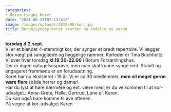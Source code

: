 ```yaml
---
categories:
- Borum Lyngby Koret
date: "2021-06-23T07:13:41Z"
image: /images/uploads/2019/08/kor.jpg
title: Borum/Lyngby-koret starter nu endelig ny sæson
---
```


**torsdag d.2.sept.**  
Vi er et blandet 4-stemmigt kor, der synger et bredt repertoire. Vi lægger stor vægt på sangglæde og hyggelige rammer. Korleder er Tina Buchholtz.   
Vi øver hver torsdag **kl.19.30-22.00** i Borum Forsamlingshus.  
Der er ingen optagelsesprøve, men man skal kunne synge rent. Stabilt og engageret fremmøde er en forudsætning.  
Koret har nu eksisteret i 19 år. Vi er ca.30 medlemmer, **men vil meget gerne være flere** (både herrer og damer)  
Har du lyst at høre nærmere og evt. være med, er du velkommen til at kor-udvalget.: Anne-Grete, Helle, Gertrud, Lene el. Karen.  
Du kan også bare komme til øve aftenen.  
På vegne af kor-udvalget Karen